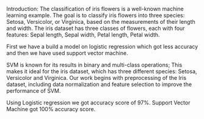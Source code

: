 Introduction:
The classification of iris flowers is a well-known machine learning example.
The goal is to classify iris flowers into three species: Setosa, Versicolor, or Virginica, based on the measurements of their length and width.
The iris dataset has three classes of flowers, each with four features: Sepal length, Sepal width, Petal length, Petal width.

First we have a build a model on logistic regression which got less accuracy and then we have used support vector machine.

SVM is known for its results in binary and multi-class operations; This makes it ideal for the iris dataset, which has three different species: Setosa, Versicolor and Virginica.
Our work begins with preprocessing of the Iris dataset, including data normalization and feature selection to improve the performance of SVM.

Using Logistic regression we got accuracy score of 97%.
Support Vector Machine got 100% accuracy score.

